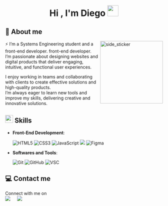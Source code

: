 <h1 align="center">Hi , I'm Diego <img src="https://media.giphy.com/media/hvRJCLFzcasrR4ia7z/giphy.gif" width="35"></h1>

## <picture>🦖</picture> **About me**


<img align="right" width=200px height=200px alt="side_sticker" src="https://media.giphy.com/media/TEnXkcsHrP4YedChhA/giphy.gif" />

<p> ⚡ I’m a Systems Engineering student and a front-end developer. front-end developer.
  <br>
I’m passionate about designing websites and digital products that deliver engaging, intuitive, and functional user experiences. 
  <br>
  </P>
<P> I enjoy working in teams and collaborating with clients to create effective solutions and high-quality products.
  <br>
I’m always eager to learn new tools and improve my skills, delivering creative and innovative solutions.
</p>


## <img src="https://media2.giphy.com/media/QssGEmpkyEOhBCb7e1/giphy.gif?cid=ecf05e47a0n3gi1bfqntqmob8g9aid1oyj2wr3ds3mg700bl&rid=giphy.gif" width ="25"><b> Skills</b>

    
- **Front-End Development**:

   ![HTML5](https://img.shields.io/badge/HTML5%20-%23E34F26.svg?style=for-the-badge&logo=html5&logoColor=white)
   ![CSS3](https://img.shields.io/badge/CSS%20-%231572B6.svg?style=for-the-badge&logo=css3&logoColor=white)
   ![JavaScript](https://img.shields.io/badge/JavaScript%20-%23F7DF1E.svg?style=for-the-badge&logo=javascript&logoColor=black)
  ![](https://img.shields.io/badge/React-20232A?style=for-the-badge&logo=react&logoColor=61DAFB)
![Figma](https://img.shields.io/badge/figma-%23F24E1E.svg?style=for-the-badge&logo=figma&logoColor=white)&nbsp;

- **Softwares and Tools**:

   ![Git](https://img.shields.io/badge/git-%23F05033.svg?style=for-the-badge&logo=git&logoColor=white)
   ![GitHub](https://img.shields.io/badge/github-%23121011.svg?style=for-the-badge&logo=github&logoColor=white)
   ![VSC](https://img.shields.io/badge/Visual%20Studio%20Code-0078d7.svg?style=for-the-badge&logo=visual-studio-code&logoColor=white)


## <picture>💻</picture> **Contact me**
<p>Connect with me on
<br>	
<a target="_blank" href="https://www.linkedin.com/"><img src="https://img.shields.io/badge/-LinkedIn-0077B5?style=for-the-badge&logo=Linkedin&logoColor=white"></img></a>
&emsp;
<a target="_blank" href="mailto:diegofloresr164@gmail.com"
><img src="https://img.shields.io/badge/-Gmail-D14836?style=for-the-badge&logo=Gmail&logoColor=white"></img></a>
&emsp;
